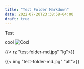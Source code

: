 ```yaml
---
title: "Test Folder Markdown"
date: 2022-07-20T23:38:58-04:00
draft: true
---
```


Test

<!-- Shows in both the post and post list  -->

cool
![Cool](test-folder-md.jpg)

{{< rz "test-folder-md.jpg" "lg">}}

{{< img "test-folder-md.jpg" "alt">}}

